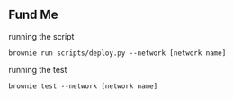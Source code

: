 ## Fund Me 

running the script

```
brownie run scripts/deploy.py --network [network name]
```

running the test
```
brownie test --network [network name]
```
